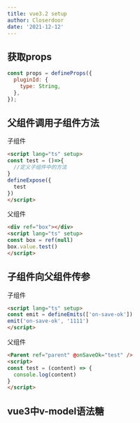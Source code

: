 ```yaml
---
title: vue3.2 setup
author: Closerdoor
date: '2021-12-12'
---
```


## 获取props
```js
const props = defineProps({
  pluginId: {
    type: String, 
  },
});
```
## 父组件调用子组件方法
子组件
```html
<script lang="ts" setup>
const test = ()=>{
  //定义子组件中的方法
}
defineExpose({
  test
})
</script>
```
父组件
```html
<div ref="box"></div>
<script lang="ts" setup>
const box = ref(null)
box.value.test()
</script>
```
## 子组件向父组件传参
子组件
```html
<script lang="ts" setup>
const emit = defineEmits(['on-save-ok'])
emit('on-save-ok', '1111')
</script>
```
父组件
```html
<Parent ref="parent" @onSaveOk="test" />
<script>
const test = (content) => {
  console.log(content)
}
</script>
```

## vue3中v-model语法糖